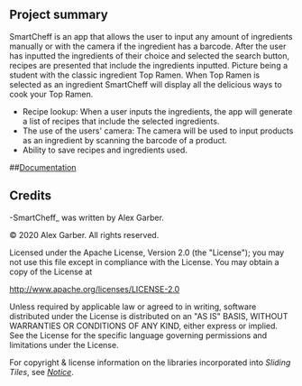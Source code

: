 ## Project summary

SmartCheff is an app that allows the user to input any amount of ingredients manually or with the camera if the ingredient has a barcode. After the user has inputted the ingredients of their choice and selected the search button, recipes are presented that include the ingredients inputted.
Picture being a student with the classic ingredient Top Ramen. When Top Ramen is selected as an ingredient SmartCheff will display all the delicious ways to cook your Top Ramen.
* Recipe lookup: When a user inputs the ingredients, the app will generate a list of recipes that include the selected ingredients.
* The use of the users' camera: The camera will be used to input products as an ingredient by scanning the barcode of a product.
* Ability to save recipes and ingredients used.


##[Documentation](work/documentation.md)


## Credits

-SmartCheff_ was written by Alex Garber.

&copy; 2020 Alex Garber. All rights reserved.

Licensed under the Apache License, Version 2.0 (the "License");
you may not use this file except in compliance with the License.
You may obtain a copy of the License at

<http://www.apache.org/licenses/LICENSE-2.0>

Unless required by applicable law or agreed to in writing, software
distributed under the License is distributed on an "AS IS" BASIS,
WITHOUT WARRANTIES OR CONDITIONS OF ANY KIND, either express or implied.
See the License for the specific language governing permissions and
limitations under the License.

For copyright &amp; license information on the libraries incorporated into _Sliding Tiles_, see [_Notice_](notice.md).






